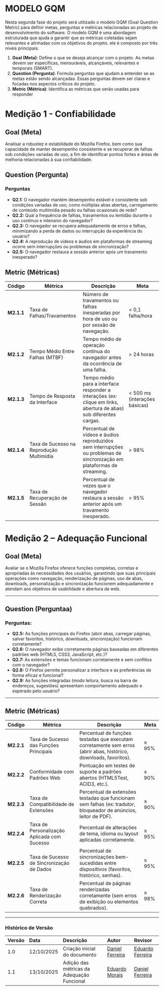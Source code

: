 # MODELO GQM 

Nesta segunda fase do projeto será utilizado o modelo GQM (Goal Question Metric) para definir metas, perguntas e métricas relacionadas ao projeto de desenvolvimento do software. O modelo GQM é uma abordagem estruturada que ajuda a garantir que as métricas coletadas sejam relevantes e alinhadas com os objetivos do projeto. ele é composto por três níveis principais:

1. **Goal (Meta)**: Define o que se deseja alcançar com o projeto. As metas devem ser específicas, mensuráveis, alcançáveis, relevantes e temporais (SMART).
2. **Question (Pergunta)**: Formula perguntas que ajudam a entender se as metas estão sendo alcançadas. Essas perguntas devem ser claras e focadas nos aspectos críticos do projeto.
3. **Metric (Métrica)**: Identifica as métricas que serão usadas para responder

# **Medição 1 - Confiabilidade**

## Goal (Meta)

Analisar a robustez e estabilidade do Mozilla Firefox, bem como sua capacidade de manter desempenho consistente e se recuperar de falhas sob condições variadas de uso, a fim de identificar pontos fortes e áreas de melhoria relacionadas à sua confiabilidade.

## Question (Pergunta)

### Perguntas

- **Q2.1:** O navegador mantém desempenho estável e consistente sob condições variadas de uso, como múltiplas abas abertas, carregamento de conteúdo multimídia pesado ou falhas ocasionais de rede?
- **Q2.2:** Qual a frequência de falhas, travamentos ou lentidão durante o uso contínuo e intensivo do navegador?
- **Q2.3:** O navegador se recupera adequadamente de erros e falhas, minimizando a perda de dados ou interrupção da experiência do usuário?
- **Q2.4:** A reprodução de vídeos e áudios em plataformas de streaming ocorre sem interrupções ou problemas de sincronização?
- **Q2.5:** O navegador restaura a sessão anterior após um travamento inesperado?

## Metric (Métricas)

| Código    | Métrica                                         | Descrição                                                                                                         | Meta                      |
|-----------|-------------------------------------------------|-------------------------------------------------------------------------------------------------------------------|---------------------------|
| **M2.1.1** | Taxa de Falhas/Travamentos                     | Número de travamentos ou falhas inesperadas por hora de uso ou por sessão de navegação.                           | < 0,1 falha/hora          |
| **M2.1.2** | Tempo Médio Entre Falhas (MTBF)                 | Tempo médio de operação contínua do navegador antes da ocorrência de uma falha.                                   | > 24 horas                |
| **M2.1.3** | Tempo de Resposta da Interface                  | Tempo médio para a interface responder a interações (ex: clique em links, abertura de abas) sob diferentes cargas.| < 500 ms (interações básicas) |
| **M2.1.4** | Taxa de Sucesso na Reprodução Multimídia        | Percentual de vídeos e áudios reproduzidos sem interrupções ou problemas de sincronização em plataformas de streaming.| > 98%                     |
| **M2.1.5** | Taxa de Recuperação de Sessão                   | Percentual de vezes que o navegador restaura a sessão anterior após um travamento inesperado.                     | > 95%                     |

# **Medição 2 – Adequação Funcional**

## Goal (Meta)

Avaliar se o Mozilla Firefox oferece funções completas, corretas e apropriadas às necessidades dos usuários, garantindo que suas principais operações como navegação, renderização de páginas, uso de abas, downloads, personalização e sincronização funcionem adequadamente e atendam aos objetivos de usabilidade e abertura da web.

---

## Question (Perguntaa)
### Perguntas:

- **Q2.5:** As funções principais do Firefox (abrir abas, carregar páginas, salvar favoritos, histórico, downloads, sincronização) funcionam corretamente?  
- **Q2.6:** O navegador exibe corretamente páginas baseadas em diferentes padrões web (HTML5, CSS3, JavaScript, etc.)?  
- **Q2.7:** As extensões e temas funcionam corretamente e sem conflitos com o navegador?  
- **Q2.8:** O Firefox permite personalizar a interface e as preferências de forma eficaz e funcional?  
- **Q2.9:** As funções integradas (modo leitura, busca na barra de endereços, sugestões) apresentam comportamento adequado e esperado pelo usuário?

---

## Metric (Métricas)

| **Código** | **Métrica** | **Descrição** | **Meta** |
|-------------|-------------|----------------|-----------|
| **M2.2.1** | Taxa de Sucesso das Funções Principais | Percentual de funções testadas que executam corretamente sem erros (abrir abas, histórico, downloads, favoritos). | ≥ 95% |
| **M2.2.2** | Conformidade com Padrões Web | Pontuação em testes de suporte a padrões abertos (HTML5Test, ACID3, etc.). | ≥ 90% |
| **M2.2.3** | Taxa de Compatibilidade de Extensões | Percentual de extensões testadas que funcionam sem falhas (ex: tradutor, bloqueador de anúncios, leitor de PDF). | ≥ 90% |
| **M2.2.4** | Taxa de Personalização Aplicada com Sucesso | Percentual de alterações de tema, idioma ou layout aplicadas corretamente. | ≥ 95% |
| **M2.2.5** | Taxa de Sucesso de Sincronização de Dados | Percentual de sincronizações bem-sucedidas entre dispositivos (favoritos, histórico, senhas). | ≥ 95% |
| **M2.2.6** | Taxa de Renderização Correta | Percentual de páginas renderizadas corretamente (sem erros de exibição ou elementos quebrados). | ≥ 98% |

---

### **Histórico de Versão**

| Versão | Data       | Descrição                                         | Autor          | Revisor          |
| :----- | :--------- | :------------------------------------------------ | :------------- | :--------------- |
| 1.0    | 12/10/2025 | Criação inicial do documento                      | [Daniel Ferreira](https://github.com/Mach1r0)   | [Eduardo Ferreira](https://github.com/eduardoferre) |
| 1.1    | 13/10/2025 | Adição das métricas da Adequação Funcional        | [Eduardo Morais](https://github.com/Edumorais08)| [Daniel Ferreira](https://github.com/Mach1r0) |
